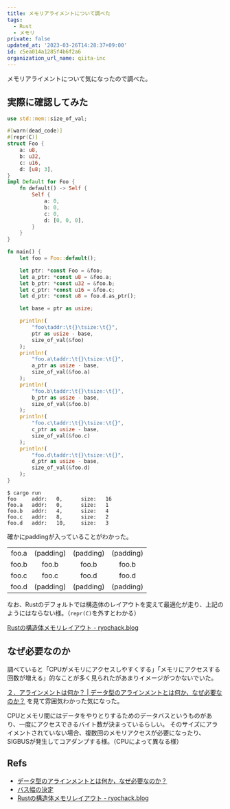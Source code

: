 ```yaml
---
title: メモリアライメントについて調べた
tags:
  - Rust
  - メモリ
private: false
updated_at: '2023-03-26T14:28:37+09:00'
id: c5ea014a1285f4b6f2a6
organization_url_name: qiita-inc
---
```

メモリアライメントについて気になったので調べた。

## 実際に確認してみた

```rust:main.rs
use std::mem::size_of_val;

#[warn(dead_code)]
#[repr(C)]
struct Foo {
    a: u8,
    b: u32,
    c: u16,
    d: [u8; 3],
}
impl Default for Foo {
    fn default() -> Self {
        Self {
            a: 0,
            b: 0,
            c: 0,
            d: [0, 0, 0],
        }
    }
}

fn main() {
    let foo = Foo::default();

    let ptr: *const Foo = &foo;
    let a_ptr: *const u8 = &foo.a;
    let b_ptr: *const u32 = &foo.b;
    let c_ptr: *const u16 = &foo.c;
    let d_ptr: *const u8 = foo.d.as_ptr();

    let base = ptr as usize;

    println!(
        "foo\taddr:\t{}\tsize:\t{}",
        ptr as usize - base,
        size_of_val(&foo)
    );
    println!(
        "foo.a\taddr:\t{}\tsize:\t{}",
        a_ptr as usize - base,
        size_of_val(&foo.a)
    );
    println!(
        "foo.b\taddr:\t{}\tsize:\t{}",
        b_ptr as usize - base,
        size_of_val(&foo.b)
    );
    println!(
        "foo.c\taddr:\t{}\tsize:\t{}",
        c_ptr as usize - base,
        size_of_val(&foo.c)
    );
    println!(
        "foo.d\taddr:\t{}\tsize:\t{}",
        d_ptr as usize - base,
        size_of_val(&foo.d)
    );
}
```

```
$ cargo run
foo     addr:   0,      size:   16
foo.a   addr:   0,      size:   1
foo.b   addr:   4,      size:   4
foo.c   addr:   8,      size:   2
foo.d   addr:   10,     size:   3
```

確かにpaddingが入っていることがわかった。

| | | | |
| :---: | :---: | :---: | :---: |
| foo.a | (padding) | (padding) | (padding) |
| foo.b | foo.b | foo.b | foo.b |
| foo.c | foo.c | foo.d | foo.d |
| foo.d | (padding) | (padding) | (padding) |

なお、Rustのデフォルトでは構造体のレイアウトを変えて最適化が走り、上記のようにはならない様。（`repr(C)`を外すとわかる）

[Rustの構造体メモリレイアウト - ryochack.blog](https://ryochack.hatenablog.com/entry/2018/03/23/184943)

## なぜ必要なのか

調べていると「CPUがメモリにアクセスしやすくする」「メモリにアクセスする回数が増える」的なことが多く見られたがあまりイメージがつかないでいた。

[２．アラインメントは何か？ | データ型のアラインメントとは何か，なぜ必要なのか？](http://www5d.biglobe.ne.jp/~noocyte/Programming/Alignment.html#WhatIsAlignment) を見て雰囲気わかった気になった。

CPUとメモリ間にはデータをやりとりするためのデータバスというものがあり、一度にアクセスできるバイト数が決まっているらしい。
そのサイズにアライメントされていない場合、複数回のメモリアクセスが必要になったり、SIGBUSが発生してコアダンプする様。（CPUによって異なる様）

## Refs

- [データ型のアラインメントとは何か，なぜ必要なのか？](http://www5d.biglobe.ne.jp/~noocyte/Programming/Alignment.html)
- [バス幅の決定](http://diode.matrix.jp/R8/DESIGN/RETROF_03_04.htm)
- [Rustの構造体メモリレイアウト - ryochack.blog](https://ryochack.hatenablog.com/entry/2018/03/23/184943)
